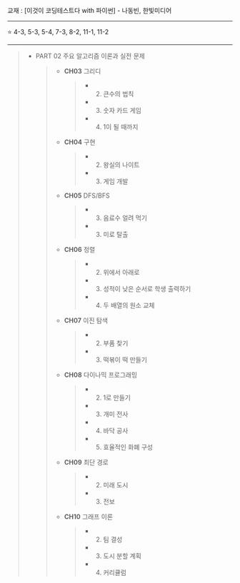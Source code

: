 교재 : [이것이 코딩테스트다 with 파이썬] - 나동빈, 한빛미디어

<hr>

⭐ 4-3, 5-3, 5-4, 7-3, 8-2, 11-1, 11-2

<hr>

> * PART 02  주요 알고리즘 이론과 실전 문제 
>    > + __CH03__ 그리디
>    >    > - 2. 큰수의 법칙
>    >    > - 3. 숫자 카드 게임
>    >    > - 4. 1이 될 때까지
>    > + __CH04__ 구현
>    >    > - 2. 왕실의 나이트
>    >    > - 3. 게임 개발
>    > + __CH05__ DFS/BFS
>    >    > - 3. 음료수 얼려 먹기
>    >    > - 3. 미로 탈출
>    > + __CH06__ 정렬
>    >    > - 2. 위에서 아래로
>    >    > - 3. 성적이 낮은 순서로 학생 출력하기
>    >    > - 4. 두 배열의 원소 교체
>    > + __CH07__ 이진 탐색
>    >    > - 2. 부품 찾기
>    >    > - 3. 떡볶이 떡 만들기
>    > + __CH08__ 다이나믹 프로그래밍
>    >    > - 2. 1로 만들기
>    >    > - 3. 개미 전사
>    >    > - 4. 바닥 공사
>    >    > - 5. 효율적인 화폐 구성
>    > + __CH09__ 최단 경로
>    >    > - 2. 미래 도시
>    >    > - 3. 전보
>    > + __CH10__ 그래프 이론
>    >    > - 2. 팀 결성
>    >    > - 3. 도시 분할 계획
>    >    > - 4. 커리큘럼

